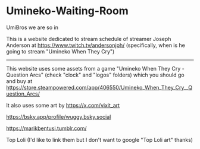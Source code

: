# Umineko-Waiting-Room
UmiBros we are so in

This is a website dedicated to stream schedule of streamer Joseph Anderson at https://www.twitch.tv/andersonjph/
(specifically, when is he going to stream "Umineko When They Cry")


-----------------------------
This website uses some assets from a game "Umineko When They Cry - Question Arcs"  (check "clock" and "logos" folders) which you should go and buy at https://store.steampowered.com/app/406550/Umineko_When_They_Cry__Question_Arcs/

It also uses some art by 
https://x.com/vixit_art

https://bsky.app/profile/wuggy.bsky.social

https://marikbentusi.tumblr.com/

Top Loli (I'd like to link them but I don't want to google "Top Loli art" thanks)
